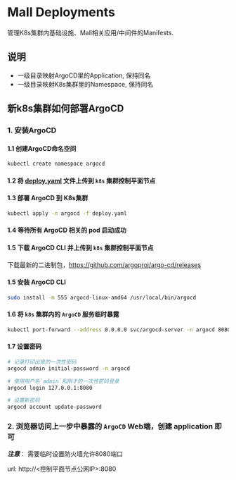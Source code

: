 # Mall Deployments

管理K8s集群内基础设施、Mall相关应用/中间件的Manifests.

## 说明

- 一级目录映射ArgoCD里的Application, 保持同名
- 一级目录映射K8s集群里的Namespace, 保持同名

## 新k8s集群如何部署ArgoCD

### 1. 安装ArgoCD

#### 1.1 创建ArgoCD命名空间

```bash
kubectl create namespace argocd
```

#### 1.2 将 [deploy.yaml](argocd/base/deploy.yaml) 文件上传到 `k8s` 集群控制平面节点

#### 1.3 部署 ArgoCD 到 K8s集群

```bash
kubectl apply -n argocd -f deploy.yaml
```

#### 1.4 等待所有 ArgoCD 相关的 pod 启动成功

#### 1.5 下载 ArgoCD CLI 并上传到 `k8s` 集群控制平面节点

下载最新的二进制包，https://github.com/argoproj/argo-cd/releases

#### 1.5 安装 ArgoCD CLI

```bash
sudo install -m 555 argocd-linux-amd64 /usr/local/bin/argocd
```

#### 1.6 将 `k8s` 集群内的 `ArgoCD` 服务临时暴露

```bash
kubectl port-forward --address 0.0.0.0 svc/argocd-server -n argocd 8080:443
```

#### 1.7 设置密码

```bash
# 记录打印出来的一次性密码
argocd admin initial-password -n argocd

# 使用用户名`admin`和刚才的一次性密码登录
argocd login 127.0.0.1:8080

# 设置新密码
argocd account update-password
```

### 2. 浏览器访问上一步中暴露的 `ArgoCD` Web端，创建 application 即可

***注意***： 需要临时设置防火墙允许8080端口

url: http://<控制平面节点公网IP>:8080
